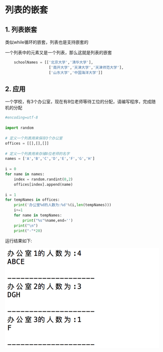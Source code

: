 # 列表的嵌套

## 1. 列表嵌套

类似while循环的嵌套，列表也是支持嵌套的

一个列表中的元素又是一个列表，那么这就是列表的嵌套

```python
	schoolNames = [['北京大学','清华大学'],
					['南开大学','天津大学','天津师范大学'],
					['山东大学','中国海洋大学']]
```

## 2. 应用

一个学校，有3个办公室，现在有8位老师等待工位的分配，请编写程序，完成随机的分配

```python
#encoding=utf-8

import random

# 定义一个列表用来保存3个办公室
offices = [[],[],[]]

# 定义一个列表用来存储8位老师的名字
names = ['A','B','C','D','E','F','G','H']

i = 0
for name in names:
	index = random.randint(0,2)	
	offices[index].append(name)

i = 1
for tempNames in offices:
	print('办公室%d的人数为:%d'%(i,len(tempNames)))
	i+=1
	for name in tempNames:
		print("%s"%name,end='')
	print("\n")
	print("-"*20)
```

运行结果如下:

![](../Images/Snip20161018_2.png)